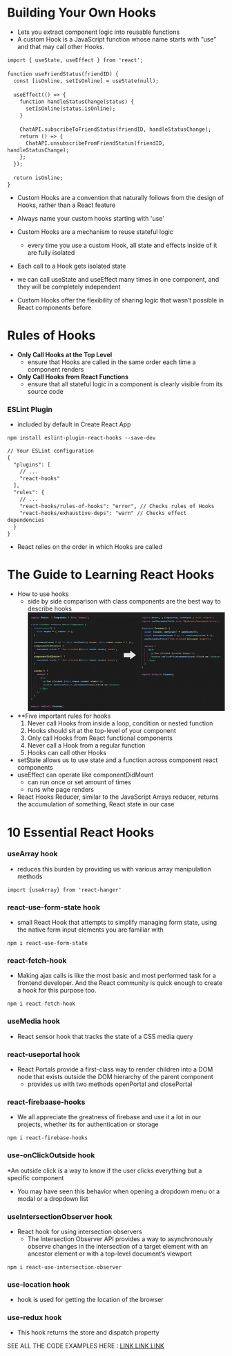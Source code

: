 # Building Your Own Hooks
* Lets you extract component logic into reusable functions
* A custom Hook is a JavaScript function whose name starts with ”use” and that may call other Hooks.
```
import { useState, useEffect } from 'react';

function useFriendStatus(friendID) {
  const [isOnline, setIsOnline] = useState(null);

  useEffect(() => {
    function handleStatusChange(status) {
      setIsOnline(status.isOnline);
    }

    ChatAPI.subscribeToFriendStatus(friendID, handleStatusChange);
    return () => {
      ChatAPI.unsubscribeFromFriendStatus(friendID, handleStatusChange);
    };
  });

  return isOnline;
}
```
* Custom Hooks are a convention that naturally follows from the design of Hooks, rather than a React feature
* Always name your custom hooks starting with 'use'
* Custom Hooks are a mechanism to reuse stateful logic
  - every time you use a custom Hook, all state and effects inside of it are fully isolated
* Each call to a Hook gets isolated state
* we can call useState and useEffect many times in one component, and they will be completely independent

* Custom Hooks offer the flexibility of sharing logic that wasn’t possible in React components before

# Rules of Hooks
* **Only Call Hooks at the Top Level**
  - ensure that Hooks are called in the same order each time a component renders
* **Only Call Hooks from React Functions**
  - ensure that all stateful logic in a component is clearly visible from its source code
### ESLint Plugin
* included by default in Create React App
```
npm install eslint-plugin-react-hooks --save-dev
```
```
// Your ESLint configuration
{
  "plugins": [
    // ...
    "react-hooks"
  ],
  "rules": {
    // ...
    "react-hooks/rules-of-hooks": "error", // Checks rules of Hooks
    "react-hooks/exhaustive-deps": "warn" // Checks effect dependencies
  }
}
```
* React relies on the order in which Hooks are called

# The Guide to Learning React Hooks
* How to use hooks
  - side by side comparison with class components are the best way to describe hooks
![side by side](/assets/beforeandafter.gif)
* **Five important rules for hooks
  1. Never call Hooks from inside a loop, condition or nested function
  2. Hooks should sit at the top-level of your component
  3. Only call Hooks from React functional components
  4. Never call a Hook from a regular function
  5. Hooks can call other Hooks
* setState allows us to use state and a function across component react components
* useEffect can operate like componentDidMount
  - can run once or set amount of times
  - runs whe page renders
* React Hooks Reducer, similar to the JavaScript Arrays reducer, returns the accumulation of something, React state in our case

# 10 Essential React Hooks

### useArray hook
* reduces this burden by providing us with various array manipulation methods
```
import {useArray} from 'react-hanger'
```
### react-use-form-state hook
*  small React Hook that attempts to simplify managing form state, using the native form input elements you are familiar with
```
npm i react-use-form-state
```
### react-fetch-hook
* Making ajax calls is like the most basic and most performed task for a frontend developer. And the React community is quick enough to create a hook for this purpose too.
```
npm i react-fetch-hook
```
### useMedia hook
* React sensor hook that tracks the state of a CSS media query

### react-useportal hook
* React Portals provide a first-class way to render children into a DOM node that exists outside the DOM hierarchy of the parent component
  - provides us with two methods openPortal and closePortal
### react-firebaase-hooks
* We all appreciate the greatness of firebase and use it a lot in our projects, whether its for authentication or storage
```
npm i react-firebase-hooks
```
### use-onClickOutside hook
*An outside click is a way to know if the user clicks everything but a specific component
  - You may have seen this behavior when opening a dropdown menu or a modal or a dropdown list
### useIntersectionObserver hook
* React hook for using intersection observers
  - The Intersection Observer API provides a way to asynchronously observe changes in the intersection of a target element with an ancestor element or with a top-level document’s viewport
```
npm i react-use-intersection-observer
```
### use-location hook
* hook is used for getting the location of the browser
### use-redux hook
* This hook returns the store and dispatch property

SEE ALL THE CODE EXAMPLES HERE : [LINK LINK LINK](https://blog.bitsrc.io/10-react-custom-hooks-you-should-have-in-your-toolbox-aa27d3f5564d)

